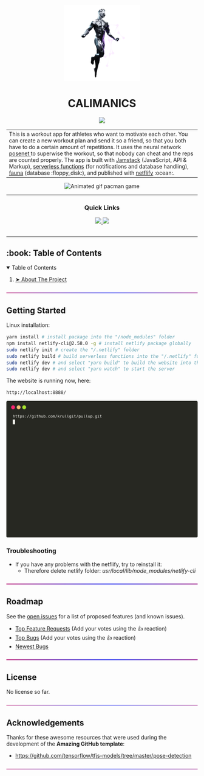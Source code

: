 
<p align="center"> 
  <img src="images_readme/guy_40.png" alt="Logo" width="200px" height="200px">
</p>

<h1 align="center"> CALIMANICS </h1>
<div align='center'>
  

<a href='https://thirsty-brattain-52b1a8.netlify.app/'>
<img src='https://img.shields.io/badge/-start-green?style=for-the-badge'>
</a>
</div>

<table>
<tr>
<td>
  This is a workout app for athletes who want to motivate each other. You can create a new workout plan and send it so a friend, so that you both have to do a certain amount of repetitions. It uses the neural network <a href="https://github.com/tensorflow/tfjs-models/tree/master/pose-detection"> posenet </a> to superwise the workout, so that nobody can cheat and the reps are counted properly. The app is built with <a href="https://jamstack.wtf/">Jamstack</a> (JavaScript, API & Markup), <a href="https://www.netlify.com/products/functions/">serverless functions</a> (for notifications and database handling), <a href="https://fauna.com/">fauna</a> (database :floppy_disk:), and published with <a href="https://www.netlify.com/">netflify</a> :ocean:.
  
</td>
</tr>
</table>

<p align="center"> 
  <img src="gif/pacman_game.gif" alt="Animated gif pacman game" height="282px" width="637">
</p>

---

<div align='center'>
  
### Quick Links

<a href='https://medium.com/@krull.matthes'>
<img src='https://img.shields.io/badge/-MEDIUM-grey?style=for-the-badge'>
</a>

<a href='https://github.com/krullgit'>
<img src='https://img.shields.io/badge/-Github-blue?style=for-the-badge'>
</a>

<br />  
<br />
</div>

---


<!-- TABLE OF CONTENTS -->
<h2 id="table-of-contents"> :book: Table of Contents</h2>

<details open="open">
  <summary>Table of Contents</summary>
  <ol>
    <li><a href="#test"> ➤ About The Project</a></li>
  </ol>
</details> 

![-----------------------------------------------------](images_readme/sep2.png)

## Getting Started

Linux installation:

```sh
yarn install # install package into the "/node_modules" folder
npm install netlify-cli@2.58.0 -g # install netlify package globally
sudo netlify init # create the "/.netlify" folder
sudo netlify build # build serverless functions into the "/.netlify" folder
sudo netlify dev # and select "yarn build" to build the website into the dist folder
sudo netlify dev # and select "yarn watch" to start the server
```
The website is running now, here:
```sh
http://localhost:8888/
```

![Run](images_readme/terminal3.svg)


### Troubleshooting 
- If you have any problems with the netflify, try to reinstall it:
    - Therefore delete netlify folder: *usr/local/lib/node_modules/netlify-cli*

![-----------------------------------------------------](images_readme/sep2.png)

## Roadmap

See the [open issues](https://github.com/dec0dOS/amazing-github-template/issues) for a list of proposed features (and known issues).

- [Top Feature Requests](https://github.com/krullgit/pullup/issues?q=label%3Aenhancement+is%3Aopen+sort%3Areactions-%2B1-desc) (Add your votes using the 👍 reaction)
- [Top Bugs](https://github.com/krullgit/pullup/issues?q=is%3Aissue+is%3Aopen+label%3Abug+sort%3Areactions-%2B1-desc) (Add your votes using the 👍 reaction)
- [Newest Bugs](https://github.com/krullgit/pullup/issues?q=is%3Aopen+is%3Aissue+label%3Abug)

![-----------------------------------------------------](images_readme/sep2.png)


## License

No license so far.

![-----------------------------------------------------](images_readme/sep2.png)


## Acknowledgements

Thanks for these awesome resources that were used during the development of the **Amazing GitHub template**:

- <https://github.com/tensorflow/tfjs-models/tree/master/pose-detection>

![-----------------------------------------------------](images_readme/sep2.png)
